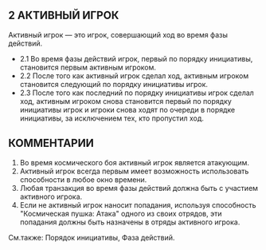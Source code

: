 2 АКТИВНЫЙ ИГРОК
---

Активный игрок — это игрок, совершающий ход во время фазы действий.
* 2.1 Во время фазы действий игрок, первый по порядку инициативы, становится первым активным игроком.
* 2.2 После того как активный игрок сделал ход, активным игроком становится следующий по порядку инициативы игрок.
* 2.3 После того как последний по порядку инициативы игрок сделал ход, активным игроком снова становится первый по порядку инициативы игрок и игроки снова ходят по очереди в порядке инициативы, за исключением тех, кто пропустил ход.

КОММЕНТАРИИ
---
1) Во время космического боя активный игрок является атакующим.
2) Активный игрок всегда первым имеет возможность использовать способности в любое окно времени.
3) Любая транзакция во время фазы действий должна быть с участием активного игрока.
4) Если не активный игрок наносит попадания, используя способность "Космическая пушка: Атака" одного из своих отрядов, эти попадания должны быть назначены в отряды активного игрока. 

См.также: Порядок инициативы, Фаза действий.

